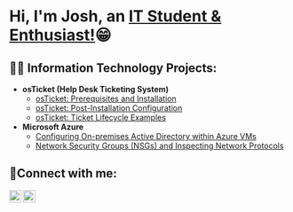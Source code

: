 <h1>Hi, I'm Josh, an <a href="https://www.youtube.com/@LearnTechJosh/videos">IT Student & Enthusiast!</a>😁</h1>

<h2>👨‍💻 Information Technology Projects:</h2>

- <b>osTicket (Help Desk Ticketing System)</b>
  - [osTicket: Prerequisites and Installation](https://github.com/jcaines512/osticket-prereqs)
  - [osTicket: Post-Installation Configuration](https://github.com/jcaines512/post-install-config)
  - [osTicket: Ticket Lifecycle Examples](https://github.com/jcaines512/ticket-lifecycle)
- <b>Microsoft Azure</b>
  - [Configuring On-premises Active Directory within Azure VMs](https://github.com/jcaines512/configure-ad)
  - [Network Security Groups (NSGs) and Inspecting Network Protocols](https://github.com/jcaines512/azure-network-protocols)

<h2>🤳Connect with me:</h2>


[<img align="left" alt="Josh | LinkedIn" width="22px" src="https://cdn.jsdelivr.net/npm/simple-icons@v3/icons/linkedin.svg" />][linkedin]
[<img align="left" alt="JoshMadakor | YouTube" width="22px" src="https://cdn.jsdelivr.net/npm/simple-icons@v3/icons/youtube.svg" />][youtube]

[linkedin]: https://www.linkedin.com/in/joshua-caines/
[youtube]: https://www.youtube.com/c/JoshuaCaines
